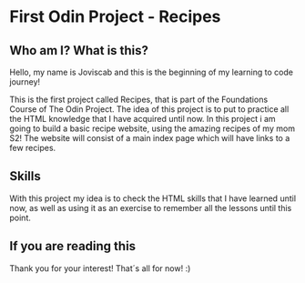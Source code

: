 # First Odin Project - Recipes

## Who am I? What is this?

Hello, my name is Joviscab and this is the beginning of my learning to code journey!

This is the first project called Recipes, that is part of the Foundations Course of The Odin Project. The idea of this project is to put to practice all the HTML knowledge that I have acquired until now. In this project i am going to build a basic recipe website, using the amazing recipes of my mom S2! The website will consist of a main index page which will have links to a few recipes.

## Skills

With this project my idea is to check the HTML skills that I have learned until now, as well as using it as an exercise to remember all the lessons until this point.

## If you are reading this
Thank you for your interest! That´s all for now! :)